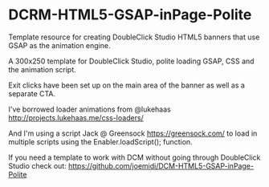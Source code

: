 # DCRM-HTML5-GSAP-inPage-Polite
Template resource for creating DoubleClick Studio HTML5 banners that use GSAP as the animation engine.

A 300x250 template for DoubleClick Studio, polite loading GSAP, CSS and the animation script.

Exit clicks have been set up on the main area of the banner as well as a separate CTA.

I've borrowed loader animations from @lukehaas http://projects.lukehaas.me/css-loaders/

And I'm using a script Jack @ Greensock https://greensock.com/ to load in multiple scripts using the Enabler.loadScript(); function.

If you need a template to work with DCM without going through DoubleClick Studio check out: https://github.com/joemidi/DCM-HTML5-GSAP-inPage-Polite
